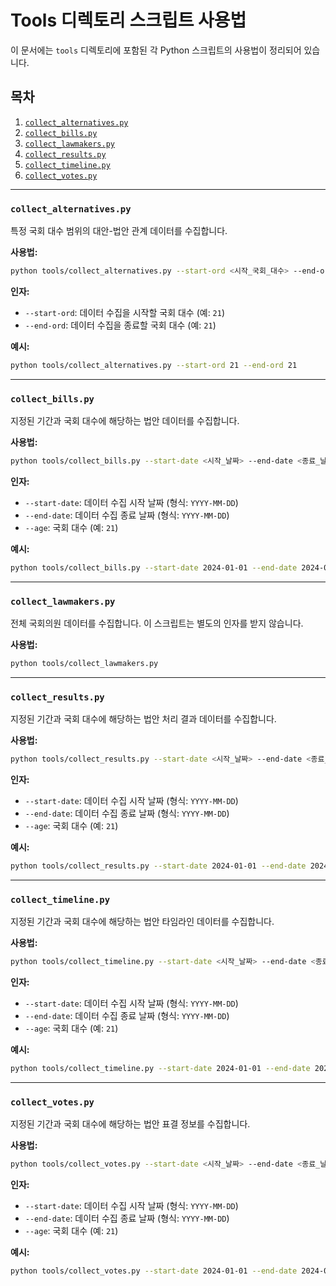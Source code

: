 # Tools 디렉토리 스크립트 사용법

이 문서에는 `tools` 디렉토리에 포함된 각 Python 스크립트의 사용법이 정리되어 있습니다.

## 목차
1.  [`collect_alternatives.py`](#collect_alternativespy)
2.  [`collect_bills.py`](#collect_billspy)
3.  [`collect_lawmakers.py`](#collect_lawmakerspy)
4.  [`collect_results.py`](#collect_resultspy)
5.  [`collect_timeline.py`](#collect_timelinepy)
6.  [`collect_votes.py`](#collect_votespy)

---

### `collect_alternatives.py`

특정 국회 대수 범위의 대안-법안 관계 데이터를 수집합니다.

**사용법:**
```bash
python tools/collect_alternatives.py --start-ord <시작_국회_대수> --end-ord <종료_국회_대수>
```

**인자:**
-   `--start-ord`: 데이터 수집을 시작할 국회 대수 (예: `21`)
-   `--end-ord`: 데이터 수집을 종료할 국회 대수 (예: `21`)

**예시:**
```bash
python tools/collect_alternatives.py --start-ord 21 --end-ord 21
```

---

### `collect_bills.py`

지정된 기간과 국회 대수에 해당하는 법안 데이터를 수집합니다.

**사용법:**
```bash
python tools/collect_bills.py --start-date <시작_날짜> --end-date <종료_날짜> --age <국회_대수>
```

**인자:**
-   `--start-date`: 데이터 수집 시작 날짜 (형식: `YYYY-MM-DD`)
-   `--end-date`: 데이터 수집 종료 날짜 (형식: `YYYY-MM-DD`)
-   `--age`: 국회 대수 (예: `21`)

**예시:**
```bash
python tools/collect_bills.py --start-date 2024-01-01 --end-date 2024-01-31 --age 21
```

---

### `collect_lawmakers.py`

전체 국회의원 데이터를 수집합니다. 이 스크립트는 별도의 인자를 받지 않습니다.

**사용법:**
```bash
python tools/collect_lawmakers.py
```

---

### `collect_results.py`

지정된 기간과 국회 대수에 해당하는 법안 처리 결과 데이터를 수집합니다.

**사용법:**
```bash
python tools/collect_results.py --start-date <시작_날짜> --end-date <종료_날짜> --age <국회_대수>
```

**인자:**
-   `--start-date`: 데이터 수집 시작 날짜 (형식: `YYYY-MM-DD`)
-   `--end-date`: 데이터 수집 종료 날짜 (형식: `YYYY-MM-DD`)
-   `--age`: 국회 대수 (예: `21`)

**예시:**
```bash
python tools/collect_results.py --start-date 2024-01-01 --end-date 2024-01-31 --age 21
```

---

### `collect_timeline.py`

지정된 기간과 국회 대수에 해당하는 법안 타임라인 데이터를 수집합니다.

**사용법:**
```bash
python tools/collect_timeline.py --start-date <시작_날짜> --end-date <종료_날짜> --age <국회_대수>
```

**인자:**
-   `--start-date`: 데이터 수집 시작 날짜 (형식: `YYYY-MM-DD`)
-   `--end-date`: 데이터 수집 종료 날짜 (형식: `YYYY-MM-DD`)
-   `--age`: 국회 대수 (예: `21`)

**예시:**
```bash
python tools/collect_timeline.py --start-date 2024-01-01 --end-date 2024-01-31 --age 21
```

---

### `collect_votes.py`

지정된 기간과 국회 대수에 해당하는 법안 표결 정보를 수집합니다.

**사용법:**
```bash
python tools/collect_votes.py --start-date <시작_날짜> --end-date <종료_날짜> --age <국회_대수>
```

**인자:**
-   `--start-date`: 데이터 수집 시작 날짜 (형식: `YYYY-MM-DD`)
-   `--end-date`: 데이터 수집 종료 날짜 (형식: `YYYY-MM-DD`)
-   `--age`: 국회 대수 (예: `21`)

**예시:**
```bash
python tools/collect_votes.py --start-date 2024-01-01 --end-date 2024-01-31 --age 21
```
